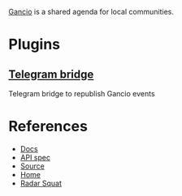 [Gancio](https://gancio.org/) is a shared agenda for local communities.

# Plugins

## [Telegram bridge](https://framagit.org/bcn.convocala/gancio-plugin-telegram-bridge)

Telegram bridge to republish Gancio events

# References

- [Docs](https://gancio.org/)
- [API spec](https://gancio.org/dev/oauth)
- [Source](https://framagit.org/les/gancio)
- [Home](https://gancio.org/)
- [Radar Squat](https://radar.squat.net)

